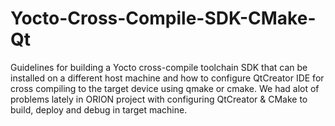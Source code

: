 # Yocto-Cross-Compile-SDK-CMake-Qt
Guidelines for building a Yocto cross-compile toolchain SDK that can be installed on a different host machine and how to configure QtCreator IDE for cross compiling to the target device using qmake or cmake. We had alot of problems lately in ORION project with configuring QtCreator &amp; CMake to build, deploy and debug in target machine.
